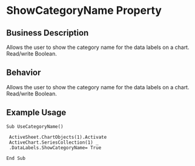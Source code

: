 # ShowCategoryName Property

## Business Description
Allows the user to show the category name for the data labels on a chart. Read/write Boolean.

## Behavior
Allows the user to show the category name for the data labels on a chart. Read/write Boolean.

## Example Usage
```vba
Sub UseCategoryName() 
 
 ActiveSheet.ChartObjects(1).Activate 
 ActiveChart.SeriesCollection(1) _ 
 .DataLabels.ShowCategoryName= True 
 
End Sub
```
